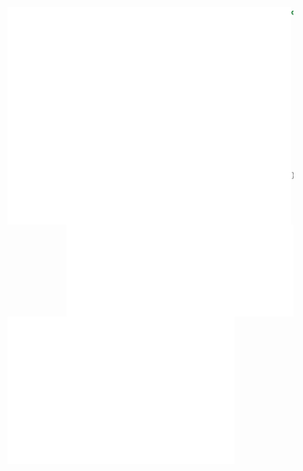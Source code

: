 <a rel="me" href="https://tech.lgbt/@DiaDemiEmi"> </a>
<img src="https://raw.githubusercontent.com/diademiemi/diademiemi/main/github-metrics.svg" align="left" alt="About me" title="About me" width="500" />

```kotlin
object Me {
    val names = arrayOf(
        "Emilia", "Jasmine")

    val pronouns = arrayOf(
        "They/Them", "She/Her")

    val tz = TimeZone.
        getTimeZone("Europe/Amsterdam")

    fun pronounceGIF(): String {
        val pronunciations = arrayOf(
            "χɪf", "Gif", "Jif", "Yif")

        return pronunciations[Random()
            .nextInt(pronunciations.size)]
    }
}

```

</br>
<div>
    <a>
        <img src="https://raw.githubusercontent.com/diademiemi/diademiemi/main/metrics.plugin.activity.svg" align="right" width="400">
    </a>
    <a>
        <img src="https://raw.githubusercontent.com/diademiemi/diademiemi/main/metrics.plugin.isocalendar.fullyear.svg" align="left" width="400" />
    </a>
</div>
